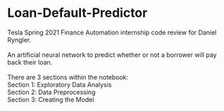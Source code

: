 # Loan-Default-Predictor
Tesla Spring 2021 Finance Automation internship code review for Daniel Ryngler. <br/> <br/>
An artificial neural network to predict whether or not a borrower will pay back their loan. <br/> <br/>
There are 3 sections within the notebook: <br/>
Section 1: Exploratory Data Analysis <br/>
Section 2: Data Preprocessing <br/>
Section 3: Creating the Model <br/>  <br/>



